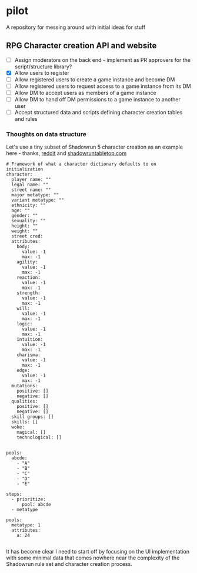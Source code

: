 # pilot
A repository for messing around with initial ideas for stuff

## RPG Character creation API and website

- [ ] Assign moderators on the back end - implement as PR approvers for the script/structure library?
- [x] Allow users to register
- [ ] Allow registered users to create a game instance and become DM
- [ ] Allow registered users to request access to a game instance from its DM
- [ ] Allow DM to accept users as members of a game instance
- [ ] Allow DM to hand off DM permissions to a game instance to another user
- [ ] Accept structured data and scripts defining character creation tables and rules

### Thoughts on data structure

Let's use a tiny subset of Shadowrun 5 character creation as an example here - thanks, [reddit](https://www.reddit.com/r/Shadowrun/comments/28b4q3/the_shadowrun_5_superbook/) and [shadowruntabletop.com](http://cdn.shadowruntabletop.com/wp-content/uploads/Downloads/CAT27000_Shadowrun%205_CharacterSheet.pdf?d131f9)

```
# Framework of what a character dictionary defaults to on initialization
character:
  player name: ""
  legal name: ""
  street name: ""
  major metatype: ""
  variant metatype: ""
  ethnicity: ""
  age: ""
  gender: ""
  sexuality: ""
  height: ""
  weight: ""
  street cred: 
  attributes:
    body:
      value: -1
      max: -1
    agility:
      value: -1
      max: -1
    reaction:
      value: -1
      max: -1
    strength:
      value: -1
      max: -1
    will:
      value: -1
      max: -1
    logic:
      value: -1
      max: -1
    intuition:
      value: -1
      max: -1
    charisma:
      value: -1
      max: -1
    edge:
      value: -1
      max: -1
  mutations:
    positive: []
    negative: []
  qualities:
    positive: []
    negative: []
  skill groups: []
  skills: []
  woke:
    magical: []
    technological: []


pools:
  abcde:
    - "A"
    - "B"
    - "C"
    - "D"
    - "E"

steps:
  - prioritize:
      pool: abcde
  - metatype

pools:
  metatype: 1
  attributes:
    a: 24
   
```

It has become clear I need to start off by focusing on the UI implementation with some minimal data that comes nowhere near the complexity of the Shadowrun rule set and character creation process.
